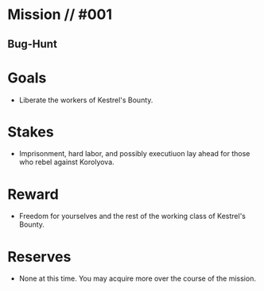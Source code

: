 # Mission // #001
## Bug-Hunt
# Goals
- Liberate the workers of Kestrel's Bounty.
  
# Stakes
- Imprisonment, hard labor, and possibly executiuon lay ahead for those who rebel against Korolyova.
  
# Reward
- Freedom for yourselves and the rest of the working class of Kestrel's Bounty.
  
# Reserves
- None at this time. You may acquire more over the course of the mission.
  
